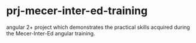 # prj-mecer-inter-ed-training
angular 2+ project which demonstrates the practical skills acquired during the Mecer-Inter-Ed angular training.
